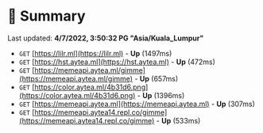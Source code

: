 # 📖 Summary
Last updated: **4/7/2022, 3:50:32 PG "Asia/Kuala_Lumpur"**

- `GET` [https://lilr.ml](https://lilr.ml) - **Up** (1497ms)
- `GET` [https://hst.aytea.ml](https://hst.aytea.ml) - **Up** (472ms)
- `GET` [https://memeapi.aytea.ml/gimme](https://memeapi.aytea.ml/gimme) - **Up** (657ms)
- `GET` [https://color.aytea.ml/4b31d6.png](https://color.aytea.ml/4b31d6.png) - **Up** (1396ms)
- `GET` [https://memeapi.aytea.ml](https://memeapi.aytea.ml) - **Up** (307ms)
- `GET` [https://memeapi.aytea14.repl.co/gimme](https://memeapi.aytea14.repl.co/gimme) - **Up** (533ms)
